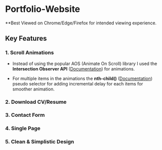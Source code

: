 # Portfolio-Website
**Best Viewed on Chrome/Edge/Firefox for intended viewing experience.

## Key Features
### 1. Scroll Animations
- Instead of using the popular AOS (Animate On Scroll) library I used the **Intersection Observer API** ([Documentation](https://developer.mozilla.org/en-US/docs/Web/API/Intersection_Observer_API)) for animations.

- For multiple items in the animations the **nth-child()** ([Documentation](https://developer.mozilla.org/en-US/docs/Web/CSS/:nth-child)) pseudo selector for adding incremental delay for each items for smoother animation.
### 2. Download CV/Resume
### 3. Contact Form
### 4. Single Page
### 5. Clean & Simplistic Design
